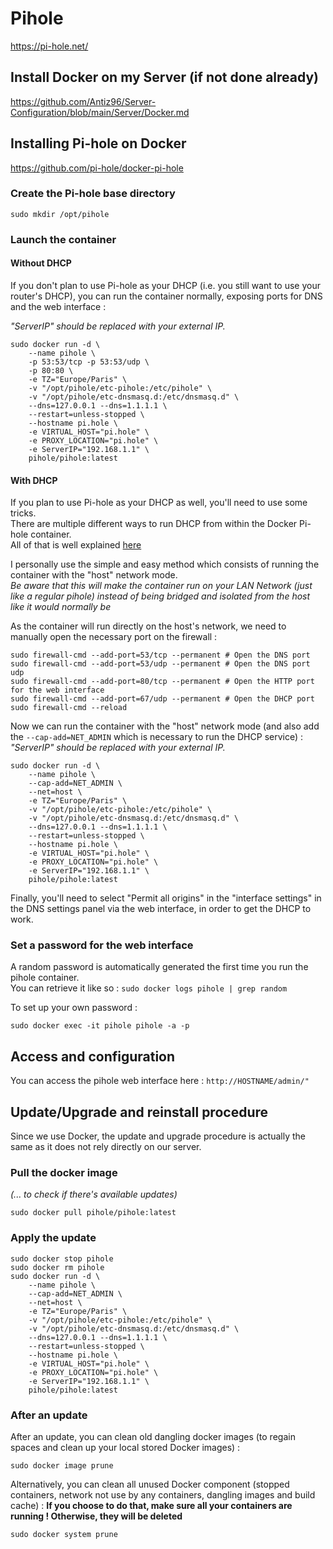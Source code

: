 # Pihole

https://pi-hole.net/  

## Install Docker on my Server (if not done already)

https://github.com/Antiz96/Server-Configuration/blob/main/Server/Docker.md

## Installing Pi-hole on Docker

https://github.com/pi-hole/docker-pi-hole 

### Create the Pi-hole base directory

```
sudo mkdir /opt/pihole
```

### Launch the container

#### Without DHCP

If you don't plan to use Pi-hole as your DHCP (i.e. you still want to use your router's DHCP), you can run the container normally, exposing ports for DNS and the web interface :  

*"ServerIP" should be replaced with your external IP.* 
  
```
sudo docker run -d \
    --name pihole \
    -p 53:53/tcp -p 53:53/udp \
    -p 80:80 \
    -e TZ="Europe/Paris" \
    -v "/opt/pihole/etc-pihole:/etc/pihole" \
    -v "/opt/pihole/etc-dnsmasq.d:/etc/dnsmasq.d" \
    --dns=127.0.0.1 --dns=1.1.1.1 \
    --restart=unless-stopped \
    --hostname pi.hole \
    -e VIRTUAL_HOST="pi.hole" \
    -e PROXY_LOCATION="pi.hole" \
    -e ServerIP="192.168.1.1" \
    pihole/pihole:latest
```

#### With DHCP

If you plan to use Pi-hole as your DHCP as well, you'll need to use some tricks.  
There are multiple different ways to run DHCP from within the Docker Pi-hole container.  
All of that is well explained [here](https://docs.pi-hole.net/docker/dhcp/)

I personally use the simple and easy method which consists of running the container with the "host" network mode.  
*Be aware that this will make the container run on your LAN Network (just like a regular pihole) instead of being bridged and isolated from the host like it would normally be*  
  
As the container will run directly on the host's network, we need to manually open the necessary port on the firewall :   
  
```
sudo firewall-cmd --add-port=53/tcp --permanent # Open the DNS port
sudo firewall-cmd --add-port=53/udp --permanent # Open the DNS port udp
sudo firewall-cmd --add-port=80/tcp --permanent # Open the HTTP port for the web interface
sudo firewall-cmd --add-port=67/udp --permanent # Open the DHCP port
sudo firewall-cmd --reload
```

Now we can run the container with the "host" network mode (and also add the `--cap-add=NET_ADMIN` which is necessary to run the DHCP service) :  
*"ServerIP" should be replaced with your external IP.*

```
sudo docker run -d \
    --name pihole \
    --cap-add=NET_ADMIN \
    --net=host \
    -e TZ="Europe/Paris" \
    -v "/opt/pihole/etc-pihole:/etc/pihole" \
    -v "/opt/pihole/etc-dnsmasq.d:/etc/dnsmasq.d" \
    --dns=127.0.0.1 --dns=1.1.1.1 \
    --restart=unless-stopped \
    --hostname pi.hole \
    -e VIRTUAL_HOST="pi.hole" \
    -e PROXY_LOCATION="pi.hole" \
    -e ServerIP="192.168.1.1" \
    pihole/pihole:latest
```

Finally, you'll need to select "Permit all origins" in the "interface settings" in the DNS settings panel via the web interface, in order to get the DHCP to work.

### Set a password for the web interface

A random password is automatically generated the first time you run the pihole container.  
You can retrieve it like so : `sudo docker logs pihole | grep random`  
  
To set up your own password :  
  
```
sudo docker exec -it pihole pihole -a -p
```

## Access and configuration

You can access the pihole web interface here :
`http://HOSTNAME/admin/"`

## Update/Upgrade and reinstall procedure

Since we use Docker, the update and upgrade procedure is actually the same as it does not rely directly on our server.

### Pull the docker image

*(... to check if there's available updates)*

```
sudo docker pull pihole/pihole:latest
```

### Apply the update

```
sudo docker stop pihole
sudo docker rm pihole
sudo docker run -d \
    --name pihole \
    --cap-add=NET_ADMIN \
    --net=host \
    -e TZ="Europe/Paris" \
    -v "/opt/pihole/etc-pihole:/etc/pihole" \
    -v "/opt/pihole/etc-dnsmasq.d:/etc/dnsmasq.d" \
    --dns=127.0.0.1 --dns=1.1.1.1 \
    --restart=unless-stopped \
    --hostname pi.hole \
    -e VIRTUAL_HOST="pi.hole" \
    -e PROXY_LOCATION="pi.hole" \
    -e ServerIP="192.168.1.1" \
    pihole/pihole:latest
```

### After an update

After an update, you can clean old dangling docker images (to regain spaces and clean up your local stored Docker images) :

```
sudo docker image prune
```

Alternatively, you can clean all unused Docker component (stopped containers, network not use by any containers, dangling images and build cache) :
**If you choose to do that, make sure all your containers are running ! Otherwise, they will be deleted**

```
sudo docker system prune
```

